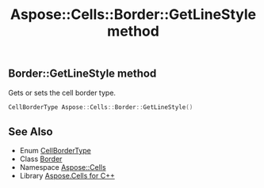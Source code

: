 ﻿---
title: Aspose::Cells::Border::GetLineStyle method
linktitle: GetLineStyle
second_title: Aspose.Cells for C++ API Reference
description: 'Aspose::Cells::Border::GetLineStyle method. Gets or sets the cell border type in C++.'
type: docs
weight: 1200
url: /cpp/aspose.cells/border/getlinestyle/
---
## Border::GetLineStyle method


Gets or sets the cell border type.

```cpp
CellBorderType Aspose::Cells::Border::GetLineStyle()
```

## See Also

* Enum [CellBorderType](../../cellbordertype/)
* Class [Border](../)
* Namespace [Aspose::Cells](../../)
* Library [Aspose.Cells for C++](../../../)
